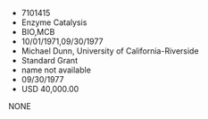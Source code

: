 * 7101415
* Enzyme Catalysis
* BIO,MCB
* 10/01/1971,09/30/1977
* Michael Dunn, University of California-Riverside
* Standard Grant
*   name not available
* 09/30/1977
* USD 40,000.00

NONE